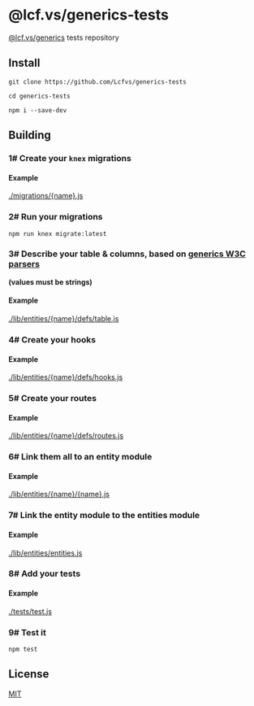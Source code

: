 # @lcf.vs/generics-tests

[@lcf.vs/generics](https://github.com/Lcfvs/generics) tests repository


## Install

`git clone https://github.com/Lcfvs/generics-tests`

`cd generics-tests`

`npm i --save-dev`


## Building


### 1# Create your `knex` migrations

#### Example
[./migrations/{name}.js](./migrations/events.js)


### 2# Run your migrations

`npm run knex migrate:latest`


### 3# Describe your table & columns, based on [generics W3C parsers](https://github.com/Lcfvs/generics/tree/master/lib/validation/parsers/w3c)

**(values must be strings)**

#### Example
[./lib/entities/{name}/defs/table.js](./lib/entities/events/defs/table.js)


### 4# Create your hooks

#### Example
[./lib/entities/{name}/defs/hooks.js](./lib/entities/events/defs/hooks.js)


### 5# Create your routes

#### Example
[./lib/entities/{name}/defs/routes.js](./lib/entities/events/defs/routes.js)


### 6# Link them all to an entity module

#### Example
[./lib/entities/{name}/{name}.js](./lib/entities/events/events.js)


### 7# Link the entity module to the entities module

#### Example
[./lib/entities/entities.js](./lib/entities/entities.js)


### 8# Add your tests

#### Example
[./tests/test.js](./tests/test.js)


### 9# Test it

`npm test`


## License

[MIT](./LICENSE)
